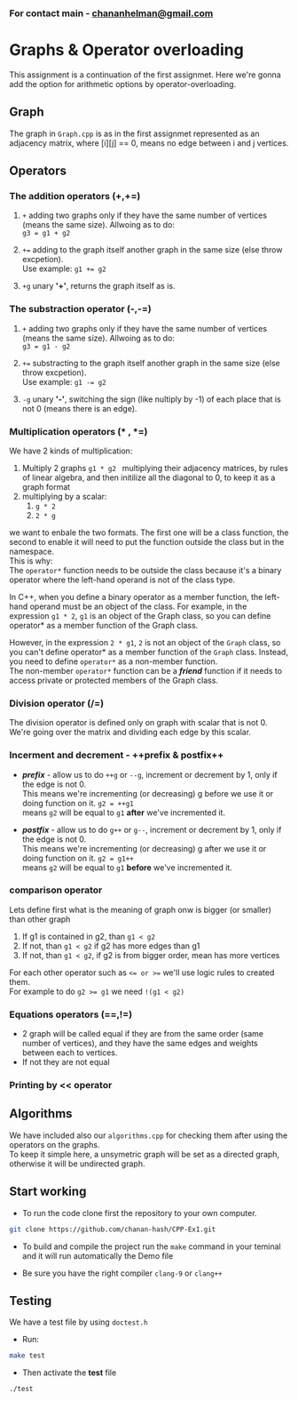 ### For contact main - chananhelman@gmail.com

# Graphs & Operator overloading

This assignment is a continuation of the first assignmet. Here we're gonna add the option for arithmetic options by operator-overloading.

## Graph
The graph in `Graph.cpp` is as in the first assignmet represented as an adjacency matrix, where [i][j] == 0, means no edge between i and j vertices.

## Operators
### The addition operators (+,+=)
1. `+` adding two graphs only if they have the same number of vertices (means the same size). Allwoing as to do:  
`g3 = g1 + g2`

2. `+=` adding to the graph itself another graph in the same size (else throw excpetion).  
Use example: `g1 += g2`

3. `+g` unary **'+'**, returns the graph itself as is.


### The substraction operator (-,-=)
1. `+` adding two graphs only if they have the same number of vertices (means the same size). Allwoing as to do:  
`g3 = g1 - g2`

2. `+=` substracting to the graph itself another graph in the same size (else throw excpetion).  
Use example: `g1 -= g2`

3. `-g` unary **'-'**, switching the sign (like nultiply by -1) of each place that is not 0 (means there is an edge).

### Multiplication operators (* , *=)
We have 2 kinds of multiplication:
1. Multiply 2 graphs ```g1 * g2 ```
multiplying their adjacency matrices, by rules of linear algebra, 
and then initilize all the diagonal to 0, to keep it as a graph format
2. multiplying by a scalar:  
    1. ```g * 2``` 
    2. ``` 2 * g ```

  we want to enbale the two formats. The first one will be a class function, the second to enable it will need to put the function outside the class but in the namespace.  
  This is why:  
  The ```operator*``` function needs to be outside the class because it's a binary operator where the left-hand operand is not of the class type.

In C++, when you define a binary operator as a member function, the left-hand operand must be an object of the class. For example, in the expression ```g1 * 2```, ```g1``` is an object of the Graph class, so you can define operator* as a member function of the Graph class.

However, in the expression ```2 * g1```, ```2``` is not an object of the ```Graph``` class, so you can't define operator* as a member function of the ```Graph``` class. Instead, you need to define ```operator*``` as a non-member function.  
The non-member ```operator*``` function can be a ***friend*** function if it needs to access private or protected members of the Graph class.

### Division operator (/=)
The division operator is defined only on graph with scalar that is not 0.
We're going over the matrix and dividing each edge by this scalar.


### Incerment and decrement - ++prefix & postfix++
- ***prefix*** - allow us to do ```++g``` or ```--g```, increment or decrement by 1, only if the edge is not 0.  
This means we're incrementing (or decreasing) g before we use it or doing function on it.
```g2 = ++g1```  
means ```g2``` will be equal to ```g1``` **after** we've incremented it.

- ***postfix*** - allow us to do ```g++``` or ```g--```, increment or decrement by 1, only if the edge is not 0.  
This means we're incrementing (or decreasing) g after we use it or doing function on it.
```g2 = g1++```  
means ```g2``` will be equal to ```g1``` **before** we've incremented it.

### comparison operator
Lets define first what is the meaning of graph onw is bigger (or smaller) than other graph

1. If g1 is contained in g2, than ```g1 < g2``` 
2.  If not, than ```g1 < g2``` if g2 has more edges than g1
3. If not, than ```g1 < g2```, if g2 is from bigger order, mean has more vertices  

For each other operator such as ```<= or >=```
we'll use logic rules to created them.  
For example to do ```g2 >= g1``` we need
```!(g1 < g2)```


### Equations operators (==,!=)
- 2 graph will be called equal if they are from  the same order (same number of vertices), and they have the same edges and weights between each to vertices.
- If not they are not equal

### Printing by << operator


## Algorithms
We have included also our `algorithms.cpp` for checking them after using the operators on the graphs.  
To keep it simple here, a unsymetric graph will be set as a directed graph, otherwise it will be undirected graph.


## Start working
- To run the code clone first the repository to your own computer.  
```bash
git clone https://github.com/chanan-hash/CPP-Ex1.git
```

- To build and compile the project run the ```make``` command in your teminal and it will run automatically the Demo file

- Be sure you have the right compiler ```clang-9```  or ```clang++```

## Testing
We have a test file by using ```doctest.h```
- Run:

```bash 
make test
```
- Then activate the **test** file

```bash 
./test
```
